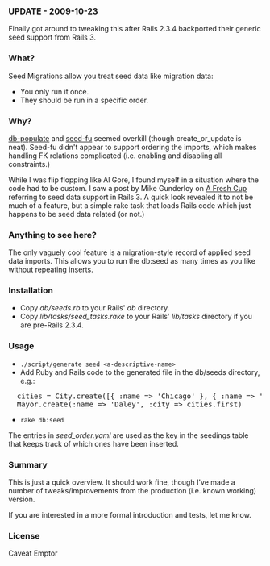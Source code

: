 ### UPDATE - 2009-10-23 ###
Finally got around to tweaking this after Rails 2.3.4 backported their generic seed support from Rails 3.

### What? ###

Seed Migrations allow you treat seed data like migration data:

- You only run it once.
- They should be run in a specific order.

### Why? ###

[db-populate](http://github.com/ffmike/db-populate/tree/master) and [seed-fu](http://github.com/mbleigh/seed-fu/tree/master) seemed overkill (though create\_or\_update is neat).  Seed-fu didn't appear to support ordering the imports, which makes handling FK relations complicated (i.e. enabling and disabling all constraints.)

While I was flip flopping like Al Gore, I found myself in a situation where the code had to be custom.  I saw a post by Mike Gunderloy on [A Fresh Cup](http://afreshcup.com/2009/05/11/seed-data-in-rails-3/) referring to seed data support in Rails 3.  A quick look revealed it to not be much of a feature, but a simple rake task that loads Rails code which just  happens to be seed data related (or not.)


### Anything to see here? ###

The only vaguely cool feature is a migration-style record of applied seed data imports.  This allows you to run the db:seed as many times as you like without repeating inserts.

### Installation ###

- Copy _db/seeds.rb_ to your Rails' _db_ directory.
- Copy _lib/tasks/seed\_tasks.rake_ to your Rails' _lib/tasks_ directory if you are pre-Rails 2.3.4.

### Usage ###

- `./script/generate seed <a-descriptive-name>`
- Add Ruby and Rails code to the generated file in the db/seeds directory, e.g.:

<pre>
  cities = City.create([{ :name => 'Chicago' }, { :name => 'Copenhagen' }])
  Mayor.create(:name => 'Daley', :city => cities.first)
</pre>

- `rake db:seed`

The entries in _seed\_order.yaml_ are used as the key in the seedings table that keeps track of which ones have been inserted.

### Summary ###

This is just a quick overview.  It should work fine, though I've made a number of tweaks/improvements from the production (i.e. known working) version.

If you are interested in a more formal introduction and tests, let me know.

### License ###

Caveat Emptor

